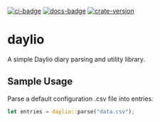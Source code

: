 [![ci-badge][]][ci] [![docs-badge][]][docs] [![crate-version]][crate-link]

# daylio

A simple Daylio diary parsing and utility library.

## Sample Usage

Parse a default configuration .csv file into entries.

```rust
let entries = daylio::parse("data.csv");
```

[ci]: https://github.com/Elinvynia/daylio/actions?query=workflow%3ARust
[ci-badge]: https://img.shields.io/github/workflow/status/Elinvynia/daylio/Rust/master?style=flat-square
[docs]: https://docs.rs/daylio
[docs-badge]: https://img.shields.io/badge/docs-online-5023dd.svg?style=flat-square
[crate-link]: https://crates.io/crates/daylio
[crate-version]: https://img.shields.io/crates/v/daylio.svg?style=flat-square

